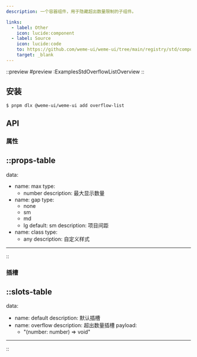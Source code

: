 ```yaml
---
description: 一个容器组件，用于隐藏超出数量限制的子组件。

links:
  - label: Other
    icon: lucide:component
  - label: Source
    icon: lucide:code
    to: https://github.com/weme-ui/weme-ui/tree/main/registry/std/components/overflow-list
    target: _blank
---
```


::preview
#preview
:ExamplesStdOverflowListOverview
::

## 安装

```shell [Terminal]
$ pnpm dlx @weme-ui/weme-ui add overflow-list
```

## API

### 属性

::props-table
---
data:
  - name: max
    type:
      - number
    description: 最大显示数量
  - name: gap
    type:
      - none
      - sm
      - md
      - lg
    default: sm
    description: 项目间距
  - name: class
    type:
      - any
    description: 自定义样式
---
::

### 插槽

::slots-table
---
data:
  - name: default
    description: 默认插槽
  - name: overflow
    description: 超出数量插槽
    payload: 
      - "(number: number) => void"
---
::
